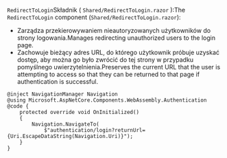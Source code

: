 <span data-ttu-id="eb687-101">`RedirectToLogin`Składnik ( `Shared/RedirectToLogin.razor` ):</span><span class="sxs-lookup"><span data-stu-id="eb687-101">The `RedirectToLogin` component (`Shared/RedirectToLogin.razor`):</span></span>

* <span data-ttu-id="eb687-102">Zarządza przekierowywaniem nieautoryzowanych użytkowników do strony logowania.</span><span class="sxs-lookup"><span data-stu-id="eb687-102">Manages redirecting unauthorized users to the login page.</span></span>
* <span data-ttu-id="eb687-103">Zachowuje bieżący adres URL, do którego użytkownik próbuje uzyskać dostęp, aby można go było zwrócić do tej strony w przypadku pomyślnego uwierzytelnienia.</span><span class="sxs-lookup"><span data-stu-id="eb687-103">Preserves the current URL that the user is attempting to access so that they can be returned to that page if authentication is successful.</span></span>

```razor
@inject NavigationManager Navigation
@using Microsoft.AspNetCore.Components.WebAssembly.Authentication
@code {
    protected override void OnInitialized()
    {
        Navigation.NavigateTo(
            $"authentication/login?returnUrl={Uri.EscapeDataString(Navigation.Uri)}");
    }
}
```
